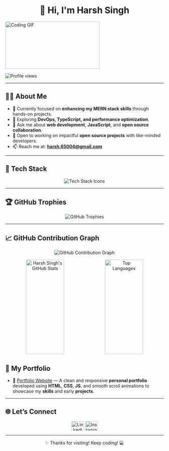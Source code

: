 <h1 align="center">👋 Hi, I'm Harsh Singh</h1>

<p>
  <img width="300" height="150" src="https://private-user-images.githubusercontent.com/74038190/240825371-403af6cc-32fd-4026-8fb5-ae523bf899c3.gif" alt="Coding GIF">
</p>

<p>
  <img src="https://komarev.com/ghpvc/?username=harsh-singh007&label=Profile%20Views&color=0e75b6&style=flat" alt="Profile views" />
</p>

---

## 👨‍💻 About Me
- 🔭 Currently focused on **enhancing my MERN stack skills** through hands-on projects.
- 🌱 Exploring **DevOps, TypeScript, and performance optimization**.
- 💬 Ask me about **web development**, **JavaScript**, and **open source collaboration**.
- 🤝 Open to working on impactful **open source projects** with like-minded developers.
- 📫 Reach me at: **[harsh.65004@gmail.com](mailto:harsh.65004@gmail.com)**

---

## 🧰 Tech Stack

<p align="center">
  <img src="https://skillicons.dev/icons?i=python,js,aws,react,nodejs,mongodb,html,css,git,github,linux" alt="Tech Stack Icons" />
</p>

---

## 🏆 GitHub Trophies
<p align="center">
  <img src="https://github-profile-trophy.vercel.app/?username=Harsh-Singh007&theme=radical&no-frame=true&margin-w=15&row=1" alt="GitHub Trophies" />
</p>

---

## 📈 GitHub Contribution Graph
<p align="center">
  <img src="https://github-readme-activity-graph.vercel.app/graph?username=Harsh-Singh007&theme=radical&area=true" alt="GitHub Contribution Graph" />

</p>






<p align="center">
  <img width="49%" height="300" src="https://github-readme-stats.vercel.app/api?username=Harsh-Singh007&show_icons=true&theme=radical" alt="Harsh Singh's GitHub Stats" />
    <img width="49%"   height="300" src="https://github-readme-stats.vercel.app/api/top-langs/?username=Harsh-Singh007&layout=compact&theme=radical" alt="Top Languages" />
</p>

## 📌 My Portfolio
- 💼 [Portfolio Website](https://harshsinghrajput.netlify.app/) — A clean and responsive **personal portfolio** developed using **HTML**, **CSS**, **JS**, and smooth scroll animations to showcase my **skills** and early **projects**.

---

## 🌐 Let’s Connect
<p align="center">
  <a href="https://linkedin.com/in/harsh-singh-626449235" target="blank"><img align="center" src="https://raw.githubusercontent.com/rahuldkjain/github-profile-readme-generator/master/src/images/icons/Social/linked-in-alt.svg" alt="LinkedIn" height="30" width="40" /></a>
  <a href="https://instagram.com/h_a_r_s_h.rajput" target="blank"><img align="center" src="https://raw.githubusercontent.com/rahuldkjain/github-profile-readme-generator/master/src/images/icons/Social/instagram.svg" alt="Instagram" height="30" width="40" /></a>
</p>

---

<p align="center">✨ Thanks for visiting! Keep coding! 💻</p>

